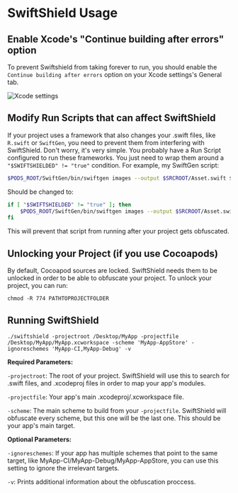 # SwiftShield Usage


## Enable Xcode's "Continue building after errors" option

To prevent Swiftshield from taking forever to run, you should enable the `Continue building after errors` option on your Xcode settings's General tab.

<img src="https://i.stack.imgur.com/Pa0UT.png" alt="Xcode settings">

## Modify Run Scripts that can affect SwiftShield

If your project uses a framework that also changes your .swift files, like `R.swift` or `SwiftGen`, you need to prevent them from interfering with SwiftShield. Don't worry, it's very simple. You probably have a Run Script configured to run these frameworks. You just need to wrap them around a `"$SWIFTSHIELDED" != "true"` condition.
For example, my SwiftGen script:
```bash
$PODS_ROOT/SwiftGen/bin/swiftgen images --output $SRCROOT/Asset.swift $SRCROOT/Assets.xcassets
```
Should be changed to:
```bash
if [ "$SWIFTSHIELDED" != "true" ]; then
    $PODS_ROOT/SwiftGen/bin/swiftgen images --output $SRCROOT/Asset.swift $SRCROOT/Assets.xcassets
fi
```

This will prevent that script from running after your project gets obfuscated.


## Unlocking your Project (if you use Cocoapods)

By default, Cocoapod sources are locked. SwiftShield needs them to be unlocked in order to be able to obfuscate your project. To unlock your project, you can run:

`chmod -R 774 PATHTOPROJECTFOLDER`


## Running SwiftShield

```
./swiftshield -projectroot /Desktop/MyApp -projectfile /Desktop/MyApp/MyApp.xcworkspace -scheme 'MyApp-AppStore' -ignoreschemes 'MyApp-CI,MyApp-Debug' -v
```
**Required Parameters:**

`-projectroot`: The root of your project. SwiftShield will use this to search for .swift files, and .xcodeproj files in order to map your app's modules.

`-projectfile`: Your app's main .xcodeproj/.xcworkspace file.

`-scheme`: The main scheme to build from your `-projectfile`. SwiftShield will obfuscate every scheme, but this one will be the last one. This should be your app's main target.

**Optional Parameters:**

`-ignoreschemes`: If your app has multiple schemes that point to the same target, like MyApp-CI/MyApp-Debug/MyApp-AppStore, you can use this setting to ignore the irrelevant targets.

`-v`: Prints additional information about the obfuscation proccess.
